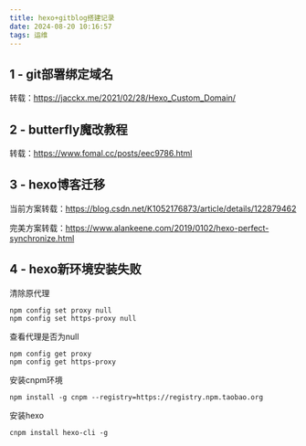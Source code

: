 ```yaml
---
title: hexo+gitblog搭建记录
date: 2024-08-20 10:16:57
tags: 运维
---
```


##  1 - git部署绑定域名

转载：https://jacckx.me/2021/02/28/Hexo_Custom_Domain/

## 2 - butterfly魔改教程

转载：https://www.fomal.cc/posts/eec9786.html

## 3 - hexo博客迁移

当前方案转载：https://blog.csdn.net/K1052176873/article/details/122879462

完美方案转载：https://www.alankeene.com/2019/0102/hexo-perfect-synchronize.html

## 4 - hexo新环境安装失败

清除原代理

```shell
npm config set proxy null
npm config set https-proxy null
```

查看代理是否为null

```shell
npm config get proxy
npm config get https-proxy
```

安装cnpm环境

```shell
npm install -g cnpm --registry=https://registry.npm.taobao.org
```

安装hexo

```shell
cnpm install hexo-cli -g
```

